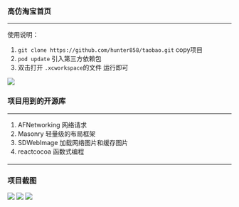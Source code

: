 ### 高仿淘宝首页
------
使用说明：

1. `git clone https://github.com/hunter858/taobao.git` copy项目
2. `pod update` 引入第三方依赖包
3.  双击打开 `.xcworkspace`的文件  运行即可

![](http://ooynqqqkg.bkt.clouddn.com/taobao-ok.gif)


### 项目用到的开源库
-------
1. AFNetworking 网络请求
2. Masonry 轻量级的布局框架
3. SDWebImage 加载网络图片和缓存图片
4. reactcocoa 函数式编程


####  
-------
### 项目截图
![](http://opevtrwe5.bkt.clouddn.com/Simulator222.png)
![](http://opevtrwe5.bkt.clouddn.com/Simulator333.png)
![](http://opevtrwe5.bkt.clouddn.com/Simulator111.png)